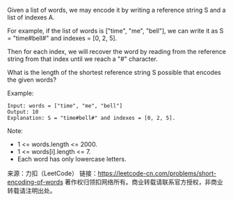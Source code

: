 Given a list of words, we may encode it by writing a reference string S and a list of indexes A.

For example, if the list of words is ["time", "me", "bell"], we can write it as S = "time#bell#" and indexes = [0, 2, 5].

Then for each index, we will recover the word by reading from the reference string from that index until we reach a "#" character.

What is the length of the shortest reference string S possible that encodes the given words?

Example:

    Input: words = ["time", "me", "bell"]
    Output: 10
    Explanation: S = "time#bell#" and indexes = [0, 2, 5].


Note:

* 1 <= words.length <= 2000.
* 1 <= words[i].length <= 7.
* Each word has only lowercase letters.

来源：力扣（LeetCode）
链接：https://leetcode-cn.com/problems/short-encoding-of-words
著作权归领扣网络所有。商业转载请联系官方授权，非商业转载请注明出处。

